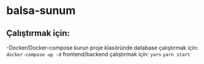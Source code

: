 # balsa-sunum
## Çalıştırmak için:
-Docker/Docker-compose kurun
proje klasöründe database çalıştırmak için:
```docker-compose up -d```
frontend/backend çalıştırmak için:
```yarn```
```yarn start```

